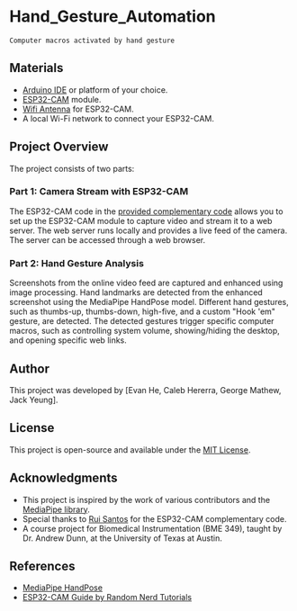 # Hand_Gesture_Automation

`Computer macros activated by hand gesture`

## Materials

- [Arduino IDE](https://www.arduino.cc/en/software) or platform of your choice.
- [ESP32-CAM](https://www.amazon.com/ESP32-CAM-MB-Aideepen-ESP32-CAM-Bluetooth-Arduino/dp/B0948ZFTQZ/ref=nav_signin?pd_rd_w=6Gozh&content-id=amzn1.sym.76a0b561-a7b4-41dc-9467-a85a2fa27c1c&pf_rd_p=76a0b561-a7b4-41dc-9467-a85a2fa27c1c&pf_rd_r=ZC7J1YECAFRRQ63EQSP6&pd_rd_wg=SEUPN&pd_rd_r=3a202dec-62d0-456d-b5b6-d29e17673c41&pd_rd_i=B0948ZFTQZ&psc=1) module.
- [Wifi Antenna](https://www.amazon.com/Diymall-Antenna-Antennas-Arduino-ESP-072pcs/dp/B00ZBJNO9O/ref=sr_1_2?crid=2X8JFRVZCAJ45&keywords=antenna+arduino&qid=1699657997&s=electronics&sprefix=antenna+arduino%2Celectronics%2C153&sr=1-2) for ESP32-CAM.
- A local Wi-Fi network to connect your ESP32-CAM.

## Project Overview

The project consists of two parts:

### Part 1: Camera Stream with ESP32-CAM

The ESP32-CAM code in the [provided complementary code](#complementary-code-for-uploading-images-to-a-web-server) allows you to set up the ESP32-CAM module to capture video and stream it to a web server. The web server runs locally and provides a live feed of the camera. The server can be accessed through a web browser.

### Part 2: Hand Gesture Analysis

Screenshots from the online video feed are captured and enhanced using image processing. Hand landmarks are detected from the enhanced screenshot using the MediaPipe HandPose model. Different hand gestures, such as thumbs-up, thumbs-down, high-five, and a custom "Hook 'em" gesture, are detected. The detected gestures trigger specific computer macros, such as controlling system volume, showing/hiding the desktop, and opening specific web links. 

## Author

This project was developed by [Evan He, Caleb Hererra, George Mathew, Jack Yeung].

## License

This project is open-source and available under the [MIT License](LICENSE).

## Acknowledgments

- This project is inspired by the work of various contributors and the [MediaPipe library](https://mediapipe.dev/).
- Special thanks to [Rui Santos](https://RandomNerdTutorials.com) for the ESP32-CAM complementary code.
- A course project for Biomedical Instrumentation (BME 349), taught by Dr. Andrew Dunn, at the University of Texas at Austin.

## References

- [MediaPipe HandPose](https://mediapipe.dev/solutions/hands)
- [ESP32-CAM Guide by Random Nerd Tutorials](https://randomnerdtutorials.com/esp32-cam-take-photo-display-web-server/)
